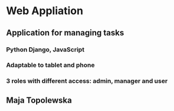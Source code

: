 # Web Appliation

## Application for managing tasks

### Python Django, JavaScript
### Adaptable to tablet and phone
### 3 roles with different access: admin, manager and user

## Maja Topolewska

